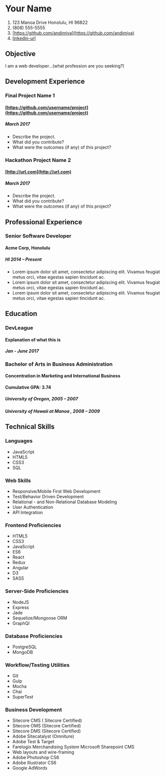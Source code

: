 # Your Name

1. 123 Manoa Drive Honolulu, HI 96822
1. (808) 555-5555
1. [https://github.com/andimiya](https://github.com/andimiya)
1. [linkedin-url](linkedin-url)

## Objective
I am a web developer...(what profession are you seeking?)

## Development Experience

### Final Project Name 1
#### [https://github.com/username/project](https://github.com/username/project)
##### March 2017
- Describe the project.
- What did you contribute?
- What were the outcomes (if any) of this project?

### Hackathon Project Name 2
#### [http://url.com](http://url.com)
##### March 2017
- Describe the project.
- What did you contribute?
- What were the outcomes (if any) of this project?

## Professional Experience

### Senior Software Developer
#### Acme Corp, Honolulu
##### HI 2014 – Present  
- Lorem ipsum dolor sit amet, consectetur adipiscing elit. Vivamus feugiat metus orci, vitae egestas sapien tincidunt ac.
- Lorem ipsum dolor sit amet, consectetur adipiscing elit. Vivamus feugiat metus orci, vitae egestas sapien tincidunt ac.
- Lorem ipsum dolor sit amet, consectetur adipiscing elit. Vivamus feugiat metus orci, vitae egestas sapien tincidunt ac.

## Education
### DevLeague
#### Explanation of what this is
##### Jan - June 2017

### Bachelor of Arts in Business Administration 
#### Concentration in Marketing and International Business 
#### Cumulative GPA: 3.74
##### University of Oregon, 2005 – 2007
##### University of Hawaii at Manoa , 2008 – 2009 

## Technical Skills

### Languages
- JavaScript
- HTML5
- CSS3
- SQL

### Web Skills
- Responsive/Mobile First Web Development
- Test/Behavior Driven Development
- Relational - and Non-Relational Database Modeling 
- User Authentication
- API Integration

### Frontend Proficiencies
- HTML5
- CSS3
- JavaScript
- ES6
- React
- Redux
- Angular
- D3
- SASS

### Server-Side Proficiencies
- NodeJS
- Express
- Jade
- Sequelize/Mongoose ORM
- GraphQl

### Database Proficiencies
- PostgreSQL 
- MongoDB

### Workflow/Testing Utilities
- Git
- Gulp
- Mocha
- Chai
- SuperTest

### Business Development
- Sitecore CMS ( Sitecore Certified)
- Sitecore OMS (Sitecore Certified)
- Sitecore DMS (Sitecore Certified)
- Adobe Sitecatalyst (Omniture)
- Adobe Test & Target
- Farelogix Merchandising System Microsoft Sharepoint CMS
- Web layouts and wire-framing
- Adobe Photoshop CS6
- Adobe Illustrator CS6
- Google AdWords
